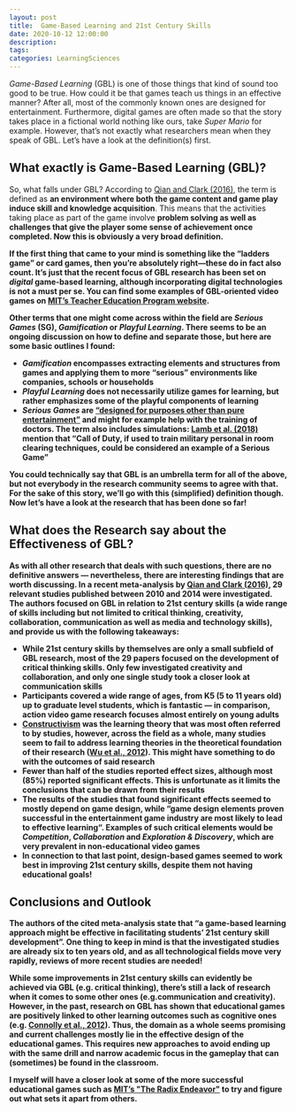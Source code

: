 ```yaml
---
layout: post
title:  Game-Based Learning and 21st Century Skills
date: 2020-10-12 12:00:00
description: 
tags: 
categories: LearningSciences
---
```

<em>Game-Based Learning</em> (GBL) is one of those things that kind of sound too good to be true. How could it be that games teach us things in an effective manner? After all, most of the commonly known ones are designed for entertainment. Furthermore, digital games are often made so that the story takes place in a fictional world nothing like ours, take <em>Super Mario</em> for example. However, that’s not exactly what researchers mean when they speak of GBL. Let’s have a look at the definition(s) first.

<h2>What exactly is Game-Based Learning (GBL)?</h2>
So, what falls under GBL? According to <a href="https://doi.org/10.1016/j.chb.2016.05.023" target="_blank">Qian and Clark (2016)</a>, the term is defined as <b>an environment where both the game content and game play induce skill and knowledge acquisition</b>. This means that the activities taking place as part of the game involve <b>problem solving as well as <b>challenges</b> that give the player some sense of achievement once completed. Now this is obviously a very broad definition.

If the first thing that came to your mind is something like the “ladders game” or card games, then you’re absolutely right—these do in fact also count. It’s just that the recent focus of GBL research has been set on <em>digital</em> game-based learning, although incorporating digital technologies is not a must per se. You can find some examples of GBL-oriented video games on <a href="https://education.mit.edu/project-type/games/" target="_blank">MIT’s Teacher Education Program website</a>.

Other terms that one might come across within the field are <em>Serious Games</em> (SG), <em>Gamification</em> or <em>Playful Learning</em>. There seems to be an ongoing discussion on how to define and separate those, but here are some basic outlines I found:

<ul>
    <li><em>Gamification</em> encompasses extracting elements and structures from games and applying them to more “serious” environments like companies, schools or households</li>
    <li><em>Playful Learning</em> does not necessarily utilize games for learning, but rather emphasizes some of the playful components of learning</li>
    <li><em>Serious Games</em> are <a href="https://en.wikipedia.org/wiki/Serious_game target="_blank">“designed for purposes other than pure entertainment”</a> and might for example help with the training of doctors. The term also includes simulations: <a href="https://doi.org/10.1016/j.chb.2017.10.040" target="_blank">Lamb et al. (2018)</a> mention that “Call of Duty, if used to train military personal in room clearing techniques, could be considered an example of a Serious Game”</li>
</ul>

You could technically say that GBL is an umbrella term for all of the above, but not everybody in the research community seems to agree with that. For the sake of this story, we’ll go with this (simplified) definition though. Now let’s have a look at the research that has been done so far!

<h2>What does the Research say about the Effectiveness of GBL?</h2>
As with all other research that deals with such questions, there are no definitive answers — nevertheless, there are interesting findings that are worth discussing. In a recent meta-analysis by <a href="https://doi.org/10.1016/j.chb.2016.05.023" target="_blank">Qian and Clark (2016)</a>, 29 relevant studies published between 2010 and 2014 were investigated. The authors focused on <b>GBL in relation to 21st century skills</b> (a wide range of skills including but not limited to critical thinking, creativity, collaboration, communication as well as media and technology skills), and provide us with the following takeaways:
<ul>
    <li><b>While 21st century skills by themselves are only a small subfield of GBL research, most of the 29 papers focused on the development of critical thinking skills</b>. Only few investigated creativity and collaboration, and only one single study took a closer look at communication skills</li>
    <li><b>Participants covered a wide range of ages</b>, from K5 (5 to 11 years old) up to graduate level students, which is fantastic — in comparison, action video game research focuses almost entirely on young adults</li>
    <li><b><a href="https://www.sciencedirect.com/topics/social-sciences/constructivism" target="_blank">Constructivism</a> was the learning theory that was most often referred to</b> by studies, however, across the field as a whole, many studies seem to fail to address learning theories in the theoretical foundation of their research (<a href="https://doi.org/10.1016/j.compedu.2012.05.003" target="_blank">Wu et al., 2012</a>). This might have something to do with the outcomes of said research</li>
    <li><b>Fewer than half of the studies reported effect sizes</b>, although most (85%) reported significant effects. This is unfortunate as it limits the conclusions that can be drawn from their results</li>
    <li>The results of the studies that found significant effects seemed to mostly depend on game design, while <b>“game design elements proven successful in the entertainment game industry are most likely to lead to effective learning“</b>. Examples of such critical elements would be <em>Competition</em>, <em>Collaboration</em> and <em>Exploration & Discovery</em>, which are very prevalent in non-educational video games</li>
    <li>In connection to that last point, <b>design-based games seemed to work best in improving 21st century skills</b>, despite them not having educational goals!</li>
</ul>

<h2>Conclusions and Outlook</h2>
The authors of the cited meta-analysis state that <b>“a game-based learning approach might be effective in facilitating students’ 21st century skill development”</b>. One thing to keep in mind is that the investigated studies are already six to ten years old, and as all technological fields move very rapidly, reviews of more recent studies are needed!

While some improvements in 21st century skills can evidently be achieved via GBL (e.g. critical thinking), there’s still a lack of research when it comes to some other ones (e.g.communication and creativity). However, in the past, research on GBL has shown that educational games are positively linked to other learning outcomes such as cognitive ones (e.g. <a href="https://doi.org/10.1016/j.compedu.2012.03.004" target="_blank">Connolly et al., 2012</a>). Thus, <b>the domain as a whole seems promising and current challenges mostly lie in the effective design of the educational games</b>. This requires new approaches to avoid ending up with the same drill and narrow academic focus in the gameplay that can (sometimes) be found in the classroom.

I myself will have a closer look at some of the more successful educational games such as <a href="https://education.mit.edu/project/the-radix-endeavor/" target="_blank">MIT’s "The Radix Endeavor"</a> to try and figure out what sets it apart from others.